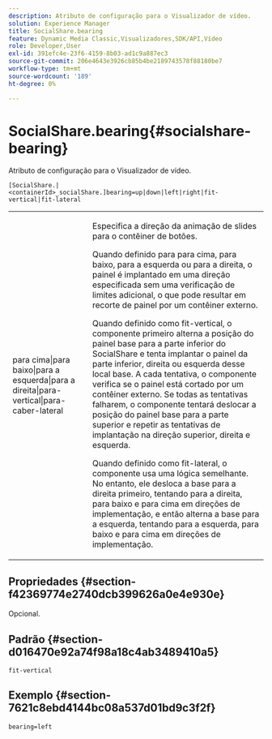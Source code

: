```yaml
---
description: Atributo de configuração para o Visualizador de vídeo.
solution: Experience Manager
title: SocialShare.bearing
feature: Dynamic Media Classic,Visualizadores,SDK/API,Vídeo
role: Developer,User
exl-id: 391efc4e-23f6-4159-8b03-ad1c9a887ec3
source-git-commit: 206e4643e3926cb85b4be2189743578f88180be7
workflow-type: tm+mt
source-wordcount: '189'
ht-degree: 0%

---
```


# SocialShare.bearing{#socialshare-bearing}

Atributo de configuração para o Visualizador de vídeo.

`[SocialShare.|<containerId>_socialShare.]bearing=up|down|left|right|fit-vertical|fit-lateral`

<table id="table_C616483932C2482CA9794DDD7313FD7C"> 
 <tbody> 
  <tr> 
   <td colname="col1"> <p> <span class="codeph"> para cima|para baixo|para a esquerda|para a direita|para-vertical|para-caber-lateral</span> </p> </td> 
   <td colname="col2"> <p> Especifica a direção da animação de slides para o contêiner de botões. </p> <p> Quando definido para <span class="codeph"> para cima</span>, <span class="codeph"> para baixo</span>, <span class="codeph"> para a esquerda</span> ou <span class="codeph"> para a direita</span>, o painel é implantado em uma direção especificada sem uma verificação de limites adicional, o que pode resultar em recorte de painel por um contêiner externo. </p> <p>Quando definido como <span class="codeph"> fit-vertical</span>, o componente primeiro alterna a posição do painel base para a parte inferior do SocialShare e tenta implantar o painel da parte inferior, direita ou esquerda desse local base. A cada tentativa, o componente verifica se o painel está cortado por um contêiner externo. Se todas as tentativas falharem, o componente tentará deslocar a posição do painel base para a parte superior e repetir as tentativas de implantação na direção superior, direita e esquerda. </p> <p>Quando definido como <span class="codeph"> fit-lateral</span>, o componente usa uma lógica semelhante. No entanto, ele desloca a base para a direita primeiro, tentando para a direita, para baixo e para cima em direções de implementação, e então alterna a base para a esquerda, tentando para a esquerda, para baixo e para cima em direções de implementação. </p> </td> 
  </tr> 
 </tbody> 
</table>

## Propriedades {#section-f42369774e2740dcb399626a0e4e930e}

Opcional.

## Padrão {#section-d016470e92a74f98a18c4ab3489410a5}

`fit-vertical`

## Exemplo {#section-7621c8ebd4144bc08a537d01bd9c3f2f}

```
bearing=left
```
